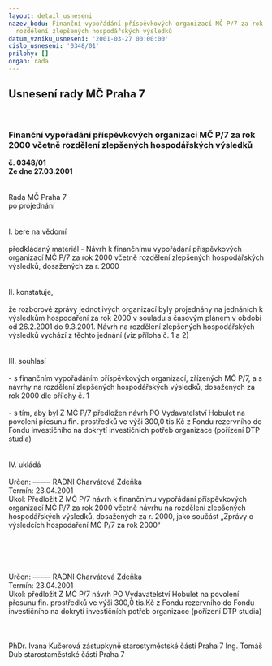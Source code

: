 ```yaml
---
layout: detail_usneseni
nazev_bodu: Finanční vypořádání příspěvkových organizací MČ P/7 za rok 2000 včetně
  rozdělení zlepšených hospodářských výsledků
datum_vzniku_usneseni: '2001-03-27 00:00:00'
cislo_usneseni: '0348/01'
prilohy: []
organ: rada
---
```

<div id="ucUsn_pList" class="usn">
	<span><h2>Usnesení rady MČ Praha 7 </h2>
<br></span><div class="standBody">
<span><h3>Finanční vypořádání příspěvkových organizací MČ P/7 za rok 2000 včetně rozdělení zlepšených hospodářských výsledků</h3></span><div class="center">
		<strong>č. 0348/01</strong><br>
	</div>
<div class="center">
		<strong>Ze dne 27.03.2001</strong><br><br>
	</div>
<br>Rada MČ Praha 7<br>po projednání<br><br><br>I.	bere na vědomí<br><br> předkládaný materiál - Návrh k finančnímu vypořádání příspěvkových organizací MČ P/7 za rok 2000 včetně rozdělení zlepšených hospodářských výsledků, dosažených za r. 2000<br><br><br>II.	konstatuje,<br><br>že rozborové zprávy jednotlivých organizací byly projednány na jednáních k výsledkům hospodaření za rok 2000 v souladu s časovým plánem v období od 26.2.2001 do 9.3.2001. Návrh na rozdělení zlepšených hospodářských výsledků vychází z těchto jednání (viz příloha č. 1 a 2)<br><br><br>III.	souhlasí <br><br>- s finančním vypořádáním příspěvkových organizací, zřízených MČ P/7, a s návrhy na rozdělení zlepšených hospodářských výsledků, dosažených za rok 2000 dle přílohy č. 1<br><br>- s tím, aby byl Z MČ P/7 předložen návrh PO Vydavatelství Hobulet na povolení přesunu fin. prostředků ve výši 300,0 tis.Kč z Fondu rezervního do Fondu investičního na dokrytí investičních potřeb organizace (pořízení DTP studia)<br><br><br>IV.	ukládá <br><br> Určen:	–––––	RADNI Charvátová Zdeňka<br>Termín: 23.04.2001<br>Úkol:	Předložit Z MČ P/7 návrh k finančnímu vypořádání příspěvkových organizací MČ P/7 za rok 2000 včetně návrhu na rozdělení zlepšených hospodářských výsledků, dosažených za r. 2000, jako součást „Zprávy o výsledcích hospodaření MČ P/7 za rok 2000“ <br> <br><br><br><br><br> Určen:	–––––	RADNI Charvátová Zdeňka<br>Termín: 23.04.2001<br>Úkol:	předložit Z MČ P/7 návrh PO Vydavatelství Hobulet na povolení přesunu fin. prostředků ve výši 300,0 tis.Kč z Fondu rezervního do Fondu investičního na dokrytí investičních potřeb organizace (pořízení DTP studia) <br> <br><br> 	<br>PhDr. Ivana Kučerová zástupkyně starostyměstské části Praha 7	Ing. Tomáš Dub starostaměstské části Praha 7<br>	<br><br>
</div>
</div>